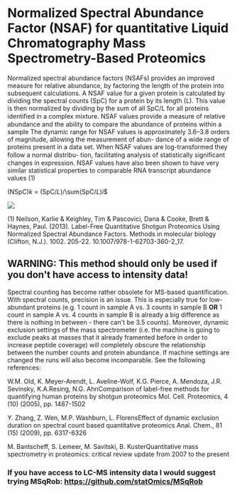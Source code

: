 # Normalized Spectral Abundance Factor (NSAF) for quantitative Liquid Chromatography Mass Spectrometry-Based Proteomics 

Normalized spectral abundance factors (NSAFs) provides an improved measure for relative abundance, by factoring the length of the protein 
into subsequent calculations. A NSAF value for a given protein is calculated by dividing the spectral counts (SpC) for a protein by its length (L). This value is then normalized by dividing by the sum of all SpC/L for all proteins identiﬁed in a complex mixture.
NSAF values provide a measure of relative abundance and the ability to compare the abundance of proteins within a 
sample The dynamic range for NSAF values is approximately 3.6–3.8 orders of magnitude, allowing the measurement of abun-
dance of a wide range of proteins present in a data set. When NSAF values are log-transformed they follow a normal distribu-
tion, facilitating analysis of statistically signiﬁcant changes in expression. NSAF values have also been shown to have very 
similar statistical properties to comparable RNA transcript abundance values (1)

(NSpC)*k* = (SpC/*L*)/\sum(SpC/*L*)*i*$

![](https://latex.codecogs.com/gif.latex?\bg_black&space;(NSpC)k=(SpC/L)k/\sum(SpC/L)i)

(1) Neilson, Karlie & Keighley, Tim & Pascovici, Dana & Cooke, Brett & Haynes, Paul. (2013). Label-Free Quantitative Shotgun Proteomics Using Normalized Spectral Abundance Factors. Methods in molecular biology (Clifton, N.J.). 1002. 205-22. 10.1007/978-1-62703-360-2_17. 

## WARNING: This method should only be used if you don't have access to intensity data!

Spectral counting has become rather obsolete for MS-based quantification. With spectral counts, precision is an issue. This is especially true for low-abundant proteins (e.g. 1 count in sample A vs. 3 counts in sample B **OR** 1 count in sample A vs. 4 counts in sample B is already a big difference as there is nothing in between - there can't be 3.5 counts). Moreover, dynamic exclusion settings of the mass spectrometer (i.e. the machine is going to exclude peaks at masses that it already framented before in order to increase peptide coverage) will completely obscure the relationship between the number counts and protein abundance. If machine settings are changed the runs will also become incomparable. See the following references: 

W.M. Old, K. Meyer-Arendt, L. Aveline-Wolf, K.G. Pierce, A. Mendoza, J.R. Sevinsky, K.A.Resing, N.G. AhnComparison of label-free methods for quantifying human proteins by shotgun proteomics
Mol. Cell. Proteomics, 4 (10) (2005), pp. 1487-1502

Y. Zhang, Z. Wen, M.P. Washburn, L. FlorensEffect of dynamic exclusion duration on spectral count based quantitative proteomics
Anal. Chem., 81 (15) (2009), pp. 6317-6326

M. Bantscheff, S. Lemeer, M. Savitski, B. KusterQuantitative mass spectrometry in proteomics: critical review update from 2007 to the present

### If you have access to LC-MS intensity data I would suggest trying MSqRob: https://github.com/statOmics/MSqRob
